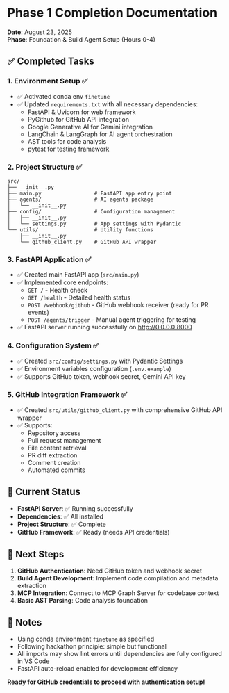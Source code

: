 # Phase 1 Completion Documentation
**Date**: August 23, 2025  
**Phase**: Foundation & Build Agent Setup (Hours 0-4)

## ✅ Completed Tasks

### 1. Environment Setup ✅
- ✅ Activated conda env `finetune`
- ✅ Updated `requirements.txt` with all necessary dependencies:
  - FastAPI & Uvicorn for web framework
  - PyGithub for GitHub API integration  
  - Google Generative AI for Gemini integration
  - LangChain & LangGraph for AI agent orchestration
  - AST tools for code analysis
  - pytest for testing framework

### 2. Project Structure ✅
```
src/
├── __init__.py
├── main.py                 # FastAPI app entry point
├── agents/                 # AI agents package
│   └── __init__.py
├── config/                 # Configuration management
│   ├── __init__.py
│   └── settings.py         # App settings with Pydantic
└── utils/                  # Utility functions
    ├── __init__.py
    └── github_client.py    # GitHub API wrapper
```

### 3. FastAPI Application ✅
- ✅ Created main FastAPI app (`src/main.py`)
- ✅ Implemented core endpoints:
  - `GET /` - Health check
  - `GET /health` - Detailed health status
  - `POST /webhook/github` - GitHub webhook receiver (ready for PR events)
  - `POST /agents/trigger` - Manual agent triggering for testing
- ✅ FastAPI server running successfully on http://0.0.0.0:8000

### 4. Configuration System ✅
- ✅ Created `src/config/settings.py` with Pydantic Settings
- ✅ Environment variables configuration (`.env.example`)
- ✅ Supports GitHub token, webhook secret, Gemini API key

### 5. GitHub Integration Framework ✅
- ✅ Created `src/utils/github_client.py` with comprehensive GitHub API wrapper
- ✅ Supports:
  - Repository access
  - Pull request management  
  - File content retrieval
  - PR diff extraction
  - Comment creation
  - Automated commits

## 🚀 Current Status
- **FastAPI Server**: ✅ Running successfully 
- **Dependencies**: ✅ All installed
- **Project Structure**: ✅ Complete
- **GitHub Framework**: ✅ Ready (needs API credentials)

## 🔄 Next Steps
1. **GitHub Authentication**: Need GitHub token and webhook secret
2. **Build Agent Development**: Implement code compilation and metadata extraction
3. **MCP Integration**: Connect to MCP Graph Server for codebase context
4. **Basic AST Parsing**: Code analysis foundation

## 📝 Notes
- Using conda environment `finetune` as specified
- Following hackathon principle: simple but functional
- All imports may show lint errors until dependencies are fully configured in VS Code
- FastAPI auto-reload enabled for development efficiency

**Ready for GitHub credentials to proceed with authentication setup!**
